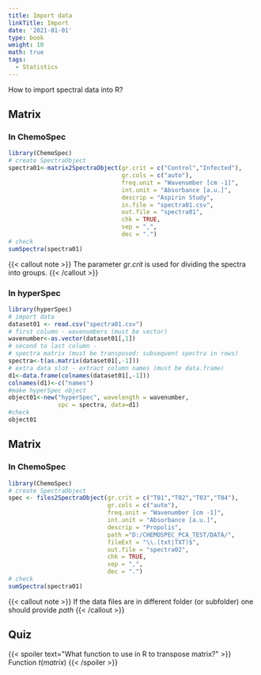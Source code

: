```yaml
---
title: Import data
linkTitle: Import
date: '2021-01-01'
type: book
weight: 10
math: true
tags:
  - Statistics
---
```


How to import spectral data into R?

<!--more-->

## Matrix

### In ChemoSpec

```r
library(ChemoSpec)
# create SpectraObject
spectra01<-matrix2SpectraObject(gr.crit = c("Control","Infected"),
                                gr.cols = c("auto"),
                                freq.unit = "Wavenumber [cm -1]",
                                int.unit = "Absorbance [a.u.]",
                                descrip = "Aspirin Study",
                                in.file = "spectra01.csv",
                                out.file = "spectra01",
                                chk = TRUE,
                                sep = ",",
                                dec = ".")
# check
sumSpectra(spectra01)
```

{{< callout note >}}
The parameter $gr.crit$ is used for dividing the spectra into groups.
{{< /callout >}}



### In hyperSpec

```r
library(hyperSpec)
# import data
dataset01 <- read.csv("spectra01.csv")
# first column - wavenumbers (must be vector)
wavenumber<-as.vector(dataset01[,1])
# second to last column - 
# spectra matrix (must be transposed: subsequent spectra in rows)
spectra<-t(as.matrix(dataset01[,-1]))
# extra data slot - extract column names (must be data.frame)
d1<-data.frame(colnames(dataset01[,-1]))
colnames(d1)<-c("names")
#make hyperSpec object
object01<-new("hyperSpec", wavelength = wavenumber,
              spc = spectra, data=d1)
#check
object01
```
## Matrix

### In ChemoSpec

```r
library(ChemoSpec)
# create SpectraObject
spec <- files2SpectraObject(gr.crit = c("T01","T02","T03","T04"),
                            gr.cols = c("auto"),
                            freq.unit = "Wavenumber [cm -1]",
                            int.unit = "Absorbance [a.u.]",
                            descrip = "Propolis",
                            path ="D:/CHEMOSPEC_PCA_TEST/DATA/",
                            fileExt = "\\.(txt|TXT)$",
                            out.file = "spectra02",
                            chk = TRUE,
                            sep = ",",
                            dec = ".")
# check
sumSpectra(spectra01)
```


{{< callout note >}}
If the data files are in different folder (or subfolder) one should provide $path$
{{< /callout >}}



## Quiz

{{< spoiler text="What function to use in R to transpose matrix?" >}}
Function $t(matrix)$
{{< /spoiler >}}

